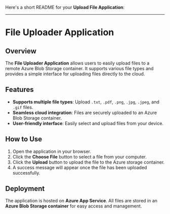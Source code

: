 Here's a short README for your **Upload File Application**:

---

# File Uploader Application

## Overview
The **File Uploader Application** allows users to easily upload files to a remote Azure Blob Storage container. It supports various file types and provides a simple interface for uploading files directly to the cloud.

## Features
- **Supports multiple file types**: Upload `.txt`, `.pdf`, `.png`, `.jpg`, `.jpeg`, and `.gif` files.
- **Seamless cloud integration**: Files are securely uploaded to an Azure Blob Storage container.
- **User-friendly interface**: Easily select and upload files from your device.

## How to Use
1. Open the application in your browser.
2. Click the **Choose File** button to select a file from your computer.
3. Click the **Upload** button to upload the file to the Azure storage container.
4. A success message will appear once the file has been uploaded successfully.

## Deployment
The application is hosted on **Azure App Service**. All files are stored in an **Azure Blob Storage container** for easy access and management.
